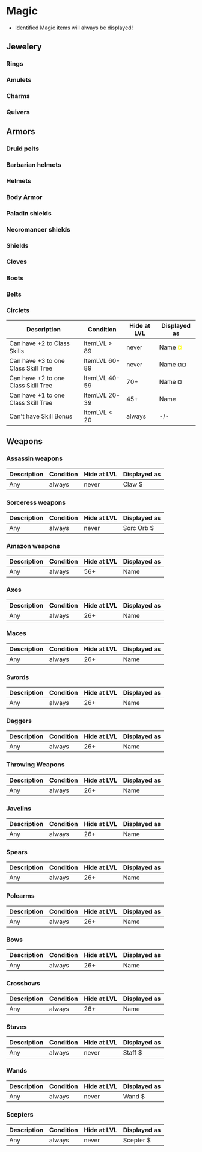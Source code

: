 # Magic
* Identified Magic items will always be displayed!

## Jewelery
### Rings
### Amulets
### Charms
### Quivers

## Armors
### Druid pelts
### Barbarian helmets
### Helmets
### Body Armor
### Paladin shields
### Necromancer shields
### Shields
### Gloves
### Boots
### Belts
### Circlets 

| Description | Condition | Hide at LVL | Displayed as |
| --- | --- | --- | --- |
| Can have +2 to Class Skills | ItemLVL > 89 | never | <span class="d2blue">Name </span><span class="d2" style="color: yellow">¤</span> |
| Can have +3 to one Class Skill Tree | ItemLVL 60-89 | never | <span class="d2blue">Name ¤¤</span> |
| Can have +2 to one Class Skill Tree | ItemLVL 40-59 | 70+ | <span class="d2blue">Name ¤</span> |
| Can have +1 to one Class Skill Tree | ItemLVL 20-39 | 45+ |  <span class="d2blue">Name</span> |
| Can't have Skill Bonus | ItemLVL < 20 | always |  -/- |

## Weapons

### Assassin weapons

| Description | Condition | Hide at LVL | Displayed as |
| --- | --- | --- | --- |
| Any | always | never | <span class="d2blue">Claw $</span> |

### Sorceress weapons

| Description | Condition | Hide at LVL | Displayed as |
| --- | --- | --- | --- |
| Any | always | never | <span class="d2blue">Sorc Orb $</span> |

### Amazon weapons 

| Description | Condition | Hide at LVL | Displayed as |
| --- | --- | --- | --- |
| Any | always | 56+ | <span class="d2blue">Name</span> |

### Axes

| Description | Condition | Hide at LVL | Displayed as |
| --- | --- | --- | --- |
| Any | always | 26+ | <span class="d2blue">Name</span> |

### Maces

| Description | Condition | Hide at LVL | Displayed as |
| --- | --- | --- | --- |
| Any | always | 26+ | <span class="d2blue">Name</span> |

### Swords

| Description | Condition | Hide at LVL | Displayed as |
| --- | --- | --- | --- |
| Any | always | 26+ | <span class="d2blue">Name</span> |

### Daggers

| Description | Condition | Hide at LVL | Displayed as |
| --- | --- | --- | --- |
| Any | always | 26+ | <span class="d2blue">Name</span> |

### Throwing Weapons

| Description | Condition | Hide at LVL | Displayed as |
| --- | --- | --- | --- |
| Any | always | 26+ | <span class="d2blue">Name</span> |

### Javelins

| Description | Condition | Hide at LVL | Displayed as |
| --- | --- | --- | --- |
| Any | always | 26+ | <span class="d2blue">Name</span> |

### Spears

| Description | Condition | Hide at LVL | Displayed as |
| --- | --- | --- | --- |
| Any | always | 26+ | <span class="d2blue">Name</span> |

### Polearms

| Description | Condition | Hide at LVL | Displayed as |
| --- | --- | --- | --- |
| Any | always | 26+ | <span class="d2blue">Name</span> |

### Bows

| Description | Condition | Hide at LVL | Displayed as |
| --- | --- | --- | --- |
| Any | always | 26+ | <span class="d2blue">Name</span> |

### Crossbows

| Description | Condition | Hide at LVL | Displayed as |
| --- | --- | --- | --- |
| Any | always | 26+ | <span class="d2blue">Name</span> |

### Staves

| Description | Condition | Hide at LVL | Displayed as |
| --- | --- | --- | --- |
| Any | always | never | <span class="d2blue">Staff $</span> |

### Wands

| Description | Condition | Hide at LVL | Displayed as |
| --- | --- | --- | --- |
| Any | always | never | <span class="d2blue">Wand $</span> |

### Scepters 

| Description | Condition | Hide at LVL | Displayed as |
| --- | --- | --- | --- |
| Any | always | never | <span class="d2blue">Scepter $</span> |